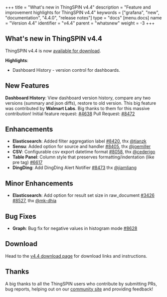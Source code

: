 +++
title = "What's new in ThingSPIN v4.4"
description = "Feature and improvement highlights for ThingSPIN v4.4"
keywords = ["grafana", "new", "documentation", "4.4.0", "release notes"]
type = "docs"
[menu.docs]
name = "Version 4.4"
identifier = "v4.4"
parent = "whatsnew"
weight = -3
+++

## What's new in ThingSPIN v4.4

ThingSPIN v4.4 is now [available for download](https://grafana.com/grafana/download/4.4.0).

**Highlights**:

- Dashboard History - version control for dashboards.

## New Features

**Dashboard History**: View dashboard version history, compare any two versions (summary and json diffs), restore to old version. This big feature
was contributed by **Walmart Labs**. Big thanks to them for this massive contribution!
Initial feature request: [#4638](https://github.com/grafana/grafana/issues/4638)
Pull Request: [#8472](https://github.com/grafana/grafana/pull/8472)

## Enhancements
* **Elasticsearch**: Added filter aggregation label [#8420](https://github.com/grafana/grafana/pull/8420), thx [@tianzk](github.com/tianzk)
* **Sensu**: Added option for source and handler [#8405](https://github.com/grafana/grafana/pull/8405), thx [@joemiller](github.com/joemiller)
* **CSV**: Configurable csv export datetime format [#8058](https://github.com/grafana/grafana/issues/8058), thx [@cederigo](github.com/cederigo)
* **Table Panel**: Column style that preserves formatting/indentation (like pre tag) [#6617](https://github.com/grafana/grafana/issues/6617)
* **DingDing**: Add DingDing Alert Notifier [#8473](https://github.com/grafana/grafana/pull/8473) thx [@jiamliang](https://github.com/jiamliang)

## Minor Enhancements

* **Elasticsearch**: Add option for result set size in raw_document [#3426](https://github.com/grafana/grafana/issues/3426) [#8527](https://github.com/grafana/grafana/pull/8527), thx [@mk-dhia](github.com/mk-dhia)

## Bug Fixes

* **Graph**: Bug fix for negative values in histogram mode [#8628](https://github.com/grafana/grafana/issues/8628)

## Download

Head to the [v4.4 download page](https://grafana.com/grafana/download) for download links and instructions.

## Thanks

A big thanks to all the ThingSPIN users who contribute by submitting PRs, bug reports, helping out on our [community site](https://community.grafana.com/) and providing feedback!
